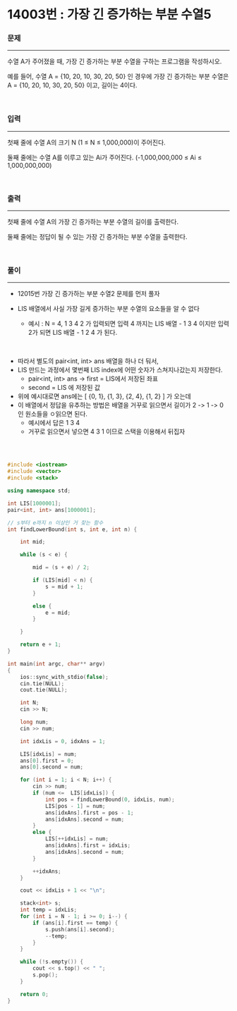 14003번 : 가장 긴 증가하는 부분 수열5
===

### 문제
---
수열 A가 주어졌을 때, 가장 긴 증가하는 부분 수열을 구하는 프로그램을 작성하시오.

예를 들어, 수열 A = {10, 20, 10, 30, 20, 50} 인 경우에 가장 긴 증가하는 부분 수열은 A = {10, 20, 10, 30, 20, 50} 이고, 길이는 4이다.

<br>


### 입력
---
첫째 줄에 수열 A의 크기 N (1 ≤ N ≤ 1,000,000)이 주어진다.

둘째 줄에는 수열 A를 이루고 있는 Ai가 주어진다. (-1,000,000,000 ≤ Ai ≤ 1,000,000,000)

<br>

### 출력
---
첫째 줄에 수열 A의 가장 긴 증가하는 부분 수열의 길이를 출력한다.

둘째 줄에는 정답이 될 수 있는 가장 긴 증가하는 부분 수열을 출력한다.

<br>

### 풀이
---

- 12015번 가장 긴 증가하는 부분 수열2 문제를 먼저 풀자
- LIS 배열에서 사실 가장 길게 증가하는 부분 수열의 요소들을 알 수 없다

  - 예시 : N = 4, 1 3 4 2 가 입력되면 입력 4 까지는
  LIS 배열 - 1 3 4 이지만
  입력 2가 되면
  LIS 배열 - 1 2 4 가 된다.

<br>

- 따라서 별도의 pair<int, int> ans 배열을 하나 더 둬서,
- LIS 만드는 과정에서 몇번째 LIS index에 어떤 숫자가 스쳐지나갔는지 저장한다.
  - pair<int, int> ans -> first = LIS에서 저장된 좌표
  - second = LIS 에 저장된 값
- 위에 예시대로면 ans에는 [ {0, 1}, {1, 3}, {2, 4}, {1, 2} ] 가 오는데
- 이 배열에서 정답을 유추하는 방법은 배열을 거꾸로 읽으면서 길이가 2 -> 1 -> 0 인 원소들을 ㅇ읽으면 된다.
  - 예시에서 답은 1 3 4
  - 거꾸로 읽으면서 넣으면 4 3 1 이므로 스택을 이용해서 뒤집자

<br>

```c++

#include <iostream>
#include <vector>
#include <stack>

using namespace std;

int LIS[1000001];
pair<int, int> ans[1000001];

// s부터 e까지 n 이상인 거 찾는 함수
int findLowerBound(int s, int e, int n) {

	int mid;

	while (s < e) {

		mid = (s + e) / 2;

		if (LIS[mid] < n) {
			s = mid + 1;
		}

		else {
			e = mid;
		}

	}

	return e + 1;
}

int main(int argc, char** argv)
{
	ios::sync_with_stdio(false);
	cin.tie(NULL);
	cout.tie(NULL);

	int N;
	cin >> N;

	long num;
	cin >> num;

	int idxLis = 0, idxAns = 1;

	LIS[idxLis] = num;
	ans[0].first = 0;
	ans[0].second = num;

	for (int i = 1; i < N; i++) {
		cin >> num;
		if (num <=  LIS[idxLis]) {
			int pos = findLowerBound(0, idxLis, num);
			LIS[pos - 1] = num;
			ans[idxAns].first = pos - 1;
			ans[idxAns].second = num;
		}
		else {
			LIS[++idxLis] = num;
			ans[idxAns].first = idxLis;
			ans[idxAns].second = num;
		}

		++idxAns;
	}

	cout << idxLis + 1 << "\n";

	stack<int> s;
	int temp = idxLis;
	for (int i = N - 1; i >= 0; i--) {
		if (ans[i].first == temp) {
			s.push(ans[i].second);
			--temp;
		}
	}

	while (!s.empty()) {
		cout << s.top() << " ";
		s.pop();
	}

	return 0;
}


```

